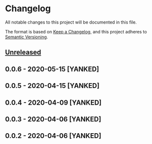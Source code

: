 # Changelog
All notable changes to this project will be documented in this file.

The format is based on [Keep a Changelog](https://keepachangelog.com/en/1.0.0/),
and this project adheres to [Semantic Versioning](https://semver.org/spec/v2.0.0.html).

## [Unreleased]

## 0.0.6 - 2020-05-15 [YANKED]

## 0.0.5 - 2020-04-15 [YANKED]

## 0.0.4 - 2020-04-09 [YANKED]

## 0.0.3 - 2020-04-06 [YANKED]

## 0.0.2 - 2020-04-06 [YANKED]
[Unreleased]: https://github.com/geut/sodium-javascript-plus/compare/v0.0.6...HEAD

